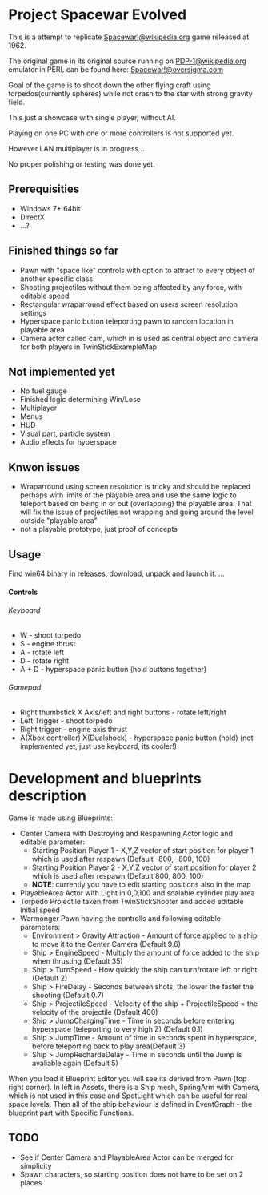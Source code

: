 # Project Spacewar Evolved

This is a attempt to replicate [Spacewar!@wikipedia.org](https://en.wikipedia.org/wiki/Spacewar!) game released at 1962.

The original game in its original source running on [PDP-1@wikipedia.org](https://en.wikipedia.org/wiki/PDP-1) emulator in PERL can be found here: [Spacewar!@oversigma.com](http://spacewar.oversigma.com/)

Goal of the game is to shoot down the other flying craft using torpedos(currently spheres) while not crash to the star with strong gravity field.

This just a showcase with single player, without AI.

Playing on one PC with one or more controllers is not supported yet.

However LAN multiplayer is in progress...

No proper polishing or testing was done yet.

## Prerequisities
* Windows 7+ 64bit
* DirectX
* ...?

## Finished things so far
* Pawn with "space like" controls with option to attract to every object of another specific class
* Shooting projectiles without them being affected by any force, with editable speed
* Rectangular wraparround effect based on users screen resolution settings
* Hyperspace panic button teleporting pawn to random location in playable area
* Camera actor called cam, which in is used as central object and camera for both players in TwinStickExampleMap

## Not implemented yet
* No fuel gauge
* Finished logic determining Win/Lose
* Multiplayer
* Menus
* HUD
* Visual part, particle system
* Audio effects for hyperspace

## Knwon issues
* Wraparround using screen resolution is tricky and should be replaced perhaps with limits of the playable area and use the same logic to teleport based on being in or out (overlapping) the playable area.
  That will fix the issue of projectiles not wrapping and going around the level outside "playable area"
* not a playable prototype, just proof of concepts

## Usage
Find win64 binary in releases, download, unpack and launch it.
...

#### Controls

###### Keyboard
* W - shoot torpedo
* S - engine thrust
* A - rotate left
* D - rotate right
* A + D - hyperspace panic button (hold buttons together)

###### Gamepad
* Right thumbstick X Axis/left and right buttons - rotate left/right
* Left Trigger - shoot torpedo
* Right trigger - engine axis thrust
* A(Xbox controller) X(Dualshock) - hyperspace panic button (hold) (not implemented yet, just use keyboard, its cooler!)

# Development and blueprints description
Game is made using Blueprints:
* Center Camera with Destroying and Respawning Actor logic and editable parameter:
	* Starting Position Player 1 - X,Y,Z vector of start position for player 1 which is used after respawn (Default -800, -800, 100)
	* Starting Position Player 2 - X,Y,Z vector of start position for player 2 which is used after respawn (Default 800, 800, 100)
	* **NOTE**: currently you have to edit starting positions also in the map
* PlayableArea Actor with Light in 0,0,100 and scalable cylinder play area
* Torpedo Projectile taken from TwinStickShooter and added editable initial speed
* Warmonger Pawn having the controlls and following editable parameters:
	* Environment > Gravity Attraction - Amount of force applied to a ship to move it to the Center Camera (Default 9.6)
	* Ship > EngineSpeed - Multiply the amount of force added to the ship when thrusting (Default 35)
	* Ship > TurnSpeed - How quickly the ship can turn/rotate left or right (Default 2)
	* Ship > FireDelay - Seconds between shots, the lower the faster the shooting (Default 0.7)
	* Ship > ProjectileSpeed - Velocity of the ship + ProjectileSpeed = the velocity of the projectile (Default 400)
	* Ship > JumpChargingTime - Time in seconds before entering hyperspace (teleporting to very high Z) (Default 0.1)
	* Ship > JumpTime -  Amount of time in seconds spent in hyperspace, before teleporting back to play area(Default 3)
	* Ship > JumpRechardeDelay - Time in seconds until the Jump is avaliable again (Default 5)



When you load it Blueprint Editor you will see its derived from Pawn (top right corner).
In left in Assets, there is a Ship mesh, SpringArm with Camera, which is not used in this case and SpotLight which can be useful for real space levels.
Then all of the ship behaviour is defined in EventGraph - the blueprint part with Specific Functions.

## TODO
* See if Center Camera and PlayableArea Actor can be merged for simplicity
* Spawn characters, so starting position does not have to be set on 2 places
